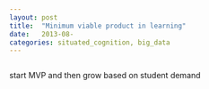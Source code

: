 ```yaml
---
layout: post
title:  "Minimum viable product in learning"
date:   2013-08-
categories: situated_cognition, big_data
---
```


![]()

start MVP and then grow based on student demand